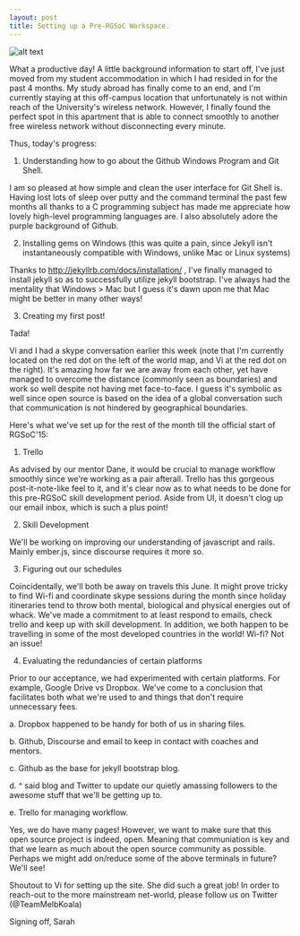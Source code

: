 ```yaml
---
layout: post
title: Setting up a Pre-RGSoC Workspace.
---
```


![alt text](https://www.dropbox.com/sc/51c3v1qhom8gpbg/AABvOrZgR3HLp6AhMWixHwGEa?dl=1)

What a productive day! A little background information to start off, I've just moved from my student accommodation in which I had resided
in for the past 4 months. My study abroad has finally come to an end, and I'm currently staying at this off-campus location that unfortunately 
is not within reach of the University's wireless network. However, I finally found the perfect spot in this apartment that is able to connect
smoothly to another free wireless network without disconnecting every minute. <br>

Thus, today's progress:

1. Understanding how to go about the Github Windows Program and Git Shell.

I am so pleased at how simple and clean the user interface for Git Shell is. Having lost lots of sleep over putty and the command terminal the past few months
all thanks to a C programming subject has made me appreciate how lovely high-level programming languages are. I also absolutely adore the purple background of Github.

2. Installing gems on Windows (this was quite a pain, since Jekyll isn't instantaneously compatible with Windows, unlike Mac or Linux systems)

Thanks to http://jekyllrb.com/docs/installation/ , I've finally managed to install jekyll so as to successfully utilize jekyll bootstrap. I've always had the mentality
that Windows > Mac but I guess it's dawn upon me that Mac might be better in many other ways!

3. Creating my first post!

Tada!

Vi and I had a skype conversation earlier this week (note that I'm currently located on the red dot on the left of the world map, and Vi at the red dot on the right).
It's amazing how far we are away from each other, yet have managed to overcome the distance (commonly seen as boundaries) and work so well despite not having met face-to-face.
I guess it's symbolic as well since open source is based on the idea of a global conversation such that communication is not hindered by geographical boundaries. 

Here's what we've set up for the rest of the month till the official start of RGSoC'15:

1. Trello 

As advised by our mentor Dane, it would be crucial to manage workflow smoothly since we're working as a pair afterall. 
Trello has this gorgeous post-it-note-like feel to it, and it's clear now as to what needs to be done for this pre-RGSoC skill development period.
Aside from UI, it doesn't clog up our email inbox, which is such a plus point!

2. Skill Development

We'll be working on improving our understanding of javascript and rails. Mainly ember.js, since discourse requires it more so.

3. Figuring out our schedules

Coincidentally, we'll both be away on travels this June. It might prove tricky to find Wi-fi and coordinate skype sessions during the month since holiday itineraries
tend to throw both mental, biological and physical energies out of whack. We've made a commitment to at least respond to emails, check trello and keep up with skill development.
In addition, we both happen to be travelling in some of the most developed countries in the world! Wi-fi? Not an issue!

4. Evaluating the redundancies of certain platforms

Prior to our acceptance, we had experimented with certain platforms. For example, Google Drive vs Dropbox. 
We've come to a conclusion that facilitates both what we're used to and things that don't require unnecessary fees.

a. Dropbox happened to be handy for both of us in sharing files. 

b. Github, Discourse and email to keep in contact with coaches and mentors.

c. Github as the base for jekyll bootstrap blog. 

d. ^ said blog and Twitter to update our quietly amassing followers to the awesome stuff that we'll be getting up to.

e. Trello for managing workflow.

Yes, we do have many pages! However, we want to make sure that this open source project is indeed, open. Meaning that communiation is key
and that we learn as much about the open source community as possible. Perhaps we might add on/reduce some of the above terminals in future? We'll see!


Shoutout to Vi for setting up the site. She did such a great job! In order to reach-out to the more mainstream net-world, please follow us on Twitter (@TeamMelbKoala)

Signing off,
Sarah
